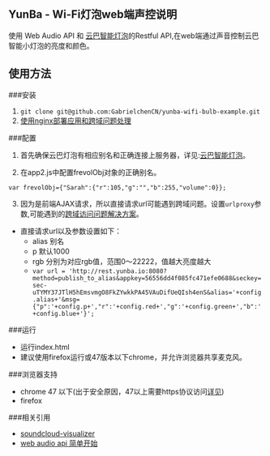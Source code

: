 ## YunBa - Wi-Fi灯泡web端声控说明

使用 Web Audio API 和 [云巴智能灯泡](https://github.com/yunbaidea/yunbabulb)的Restful API,在web端通过声音控制云巴智能小灯泡的亮度和颜色。

## 使用方法

###安装

1. `git clone git@github.com:GabrielchenCN/yunba-wifi-bulb-example.git`
2. [使用nginx部署应用和跨域问题处理](http://www.cnblogs.com/gabrielchen/p/5066120.html)
 

###配置

1. 首先确保云巴灯泡有相应别名和正确连接上服务器，详见:[云巴智能灯泡](https://github.com/yunbaidea/yunbabulb)。

2. 在app2.js中配置frevolObj对象的正确别名。

 `var frevolObj={"Sarah":{"r":105,"g":"","b":255,"volume":0}}; `

3. 因为是前端AJAX请求，所以直接请求url可能遇到跨域问题。设置`urlproxy`参数,可能遇到的[跨域访问问题解决方案](http://www.cnblogs.com/gabrielchen/p/5066120.html)。
- 直接请求url以及参数设置如下：
   - alias 别名
   - p     默认1000
   - rgb   分别为对应rgb值，范围0～22222，值越大亮度越大
   - `var url = 'http://rest.yunba.io:8080?method=publish_to_alias&appkey=56556dd4f085fc471efe0688&seckey=sec-uTYMY37JTlH5hEmsvmgO8FkZYwkkPA45VAuDifUeQIsh4enS&alias='+config.alias+'&msg={"p":'+config.p+',"r":'+config.red+',"g":'+config.green+',"b":'+config.blue+'}';`

###运行

- 运行index.html
- 建议使用firefox运行或47版本以下chrome，并允许浏览器共享麦克风。

###浏览器支持

- chrome 47 以下(出于安全原因，47以上需要https协议访问[详见](https://sites.google.com/a/chromium.org/dev/Home/chromium-security/deprecating-powerful-features-on-insecure-origins))
- firefox


###相关引用

- [soundcloud-visualizer](https://github.com/michaelbromley/soundcloud-visualizer)
- [web audio api 简单开始](http://www.cnblogs.com/gabrielchen/p/5078760.html)
